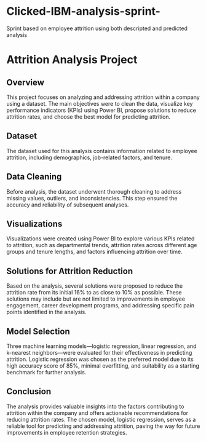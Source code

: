 # Clicked-IBM-analysis-sprint-
Sprint based on employee attrition using both descripted and predicted analysis 
<h1>Attrition Analysis Project</h1>

<h2>Overview</h2>

<p>This project focuses on analyzing and addressing attrition within a company using a dataset. The main objectives were to clean the data, visualize key performance indicators (KPIs) using Power BI, propose solutions to reduce attrition rates, and choose the best model for predicting attrition.</p>

<h2>Dataset</h2>

<p>The dataset used for this analysis contains information related to employee attrition, including demographics, job-related factors, and tenure.</p>

<h2>Data Cleaning</h2>

<p>Before analysis, the dataset underwent thorough cleaning to address missing values, outliers, and inconsistencies. This step ensured the accuracy and reliability of subsequent analyses.</p>

<h2>Visualizations</h2>

<p>Visualizations were created using Power BI to explore various KPIs related to attrition, such as departmental trends, attrition rates across different age groups and tenure lengths, and factors influencing attrition over time.</p>

<h2>Solutions for Attrition Reduction</h2>

<p>Based on the analysis, several solutions were proposed to reduce the attrition rate from its initial 16% to as close to 10% as possible. These solutions may include but are not limited to improvements in employee engagement, career development programs, and addressing specific pain points identified in the analysis.</p>

<h2>Model Selection</h2>

<p>Three machine learning models—logistic regression, linear regression, and k-nearest neighbors—were evaluated for their effectiveness in predicting attrition. Logistic regression was chosen as the preferred model due to its high accuracy score of 85%, minimal overfitting, and suitability as a starting benchmark for further analysis.</p>

<h2>Conclusion</h2>

<p>The analysis provides valuable insights into the factors contributing to attrition within the company and offers actionable recommendations for reducing attrition rates. The chosen model, logistic regression, serves as a reliable tool for predicting and addressing attrition, paving the way for future improvements in employee retention strategies.</p>


